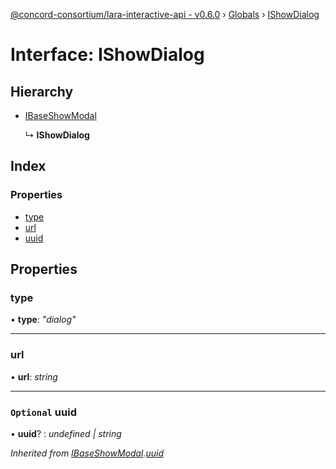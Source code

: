[@concord-consortium/lara-interactive-api - v0.6.0](../README.md) › [Globals](../globals.md) › [IShowDialog](ishowdialog.md)

# Interface: IShowDialog

## Hierarchy

* [IBaseShowModal](ibaseshowmodal.md)

  ↳ **IShowDialog**

## Index

### Properties

* [type](ishowdialog.md#type)
* [url](ishowdialog.md#url)
* [uuid](ishowdialog.md#optional-uuid)

## Properties

###  type

• **type**: *"dialog"*

___

###  url

• **url**: *string*

___

### `Optional` uuid

• **uuid**? : *undefined | string*

*Inherited from [IBaseShowModal](ibaseshowmodal.md).[uuid](ibaseshowmodal.md#optional-uuid)*
